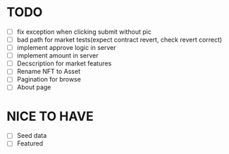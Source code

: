 # TODO
- [ ] fix exception when clicking submit without pic
- [ ] bad path for market tests(expect contract revert, check revert correct)
- [ ] implement approve logic in server
- [ ] implement amount in server
- [ ] Decscription for market features
- [ ] Rename NFT to Asset
- [ ] Pagination for browse
- [ ] About page

# NICE TO HAVE
- [ ] Seed data
- [ ] Featured
